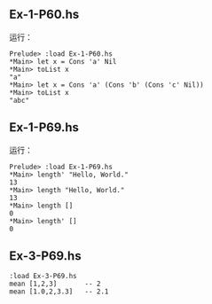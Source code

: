 ## Ex-1-P60.hs

运行：

	Prelude> :load Ex-1-P60.hs
	*Main> let x = Cons 'a' Nil
	*Main> toList x
	"a"
	*Main> let x = Cons 'a' (Cons 'b' (Cons 'c' Nil))
	*Main> toList x
	"abc"


## Ex-1-P69.hs

运行：

	Prelude> :load Ex-1-P69.hs
	*Main> length' "Hello, World."
	13
	*Main> length "Hello, World."
	13
	*Main> length []
	0
	*Main> length' []
	0

## Ex-3-P69.hs

	:load Ex-3-P69.hs
	mean [1,2,3]       -- 2
	mean [1.0,2,3.3]   -- 2.1
